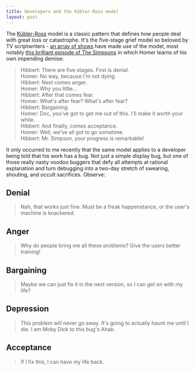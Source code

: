 ```yaml
---
title: Developers and the Kübler-Ross model
layout: post
---
```


The [Kübler-Ross][wikipedia] model is a classic pattern that defines how people deal with great loss or catastrophe. It's the five-stage grief model so beloved by TV scriptwriters - [an array of shows][tvrefs] have made use of the model, most notably [this brilliant episode of The Simpsons][simpsons] in which Homer learns of his own impending demise:

<blockquote>
Hibbert: There are five stages. First is denial.<br />
Homer: No way, because I'm not dying.<br />
Hibbert: Next comes anger.<br />
Homer: Why you little...<br />
Hibbert: After that comes fear.<br />
Homer: What's after fear? What's after fear?<br />
Hibbert: Bargaining.<br />
Homer: Doc, you've got to get me out of this. I'll make it worth your while.<br />
Hibbert: And finally, comes acceptance.<br />
Homer: Well, we've all got to go sometime.<br />
Hibbert: Mr. Simpson, your progress is remarkable!
</blockquote>
	
It only occurred to me recently that the same model applies to a developer being told that his work has a bug. Not just a simple display bug, but one of those really nasty voodoo buggers that defy all attempts at rational explanation and turn debugging into a two-day stretch of swearing, shouting, and occult sacrifices. Observe:

Denial
------

> Nah, that works just fine. Must be a freak happenstance, or the user's machine is knackered.

Anger
-----

> Why do people bring me all these problems? Give the users better training!

Bargaining
----------

> Maybe we can just fix it in the next version, so I can get on with my life?

Depression
----------

> This problem will never go away. It's going to actually haunt me until I die. I am Moby Dick to this bug's Ahab. 

Acceptance
----------

> If I fix this, I can have my life back.

[simpsons]: http://en.wikipedia.org/wiki/One_Fish,_Two_Fish,_Blowfish,_Blue_Fish
[tvrefs]: http://tvtropes.org/pmwiki/pmwiki.php/Main/FiveStagesOfGrief
[wikipedia]: http://en.wikipedia.org/wiki/Kübler-Ross_model